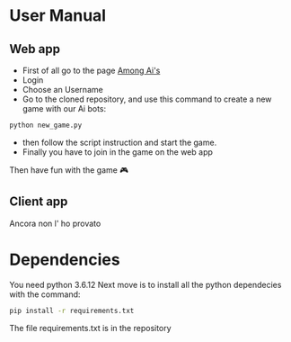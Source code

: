 # User Manual

## Web app

- First of all go to the page [Among Ai's](http://amongais.altervista.org/)
- Login
- Choose an Username
- Go to the cloned repository, and use this command to create a new game with our Ai bots:
```sh
python new_game.py
```
- then follow the script instruction and start the game.
- Finally you have to join in the game on the web app

Then have fun with the game 🎮

## Client app
Ancora non l' ho provato 


# Dependencies

You need python 3.6.12
Next move is to install all the python dependecies with the command:
```sh
pip install -r requirements.txt
```
The file requirements.txt is in the repository
